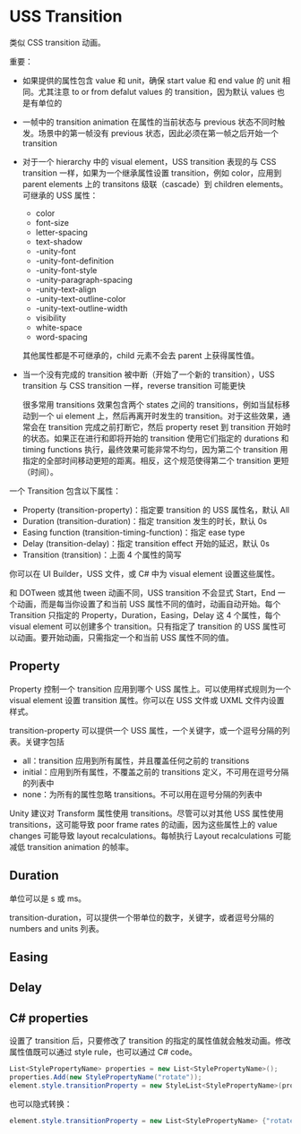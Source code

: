 # USS Transition

类似 CSS transition 动画。

重要：

- 如果提供的属性包含 value 和 unit，确保 start value 和 end value 的 unit 相同。尤其注意 to or from defalut values 的 transition，因为默认 values 也是有单位的
- 一帧中的 transition animation 在属性的当前状态与 previous 状态不同时触发。场景中的第一帧没有 previous 状态，因此必须在第一帧之后开始一个 transition
- 对于一个 hierarchy 中的 visual element，USS transition 表现的与 CSS transition 一样，如果为一个继承属性设置 transition，例如 color，应用到 parent elements 上的 transitons 级联（cascade）到 children elements。可继承的 USS 属性：

  - color
  - font-size
  - letter-spacing
  - text-shadow
  - -unity-font
  - -unity-font-definition
  - -unity-font-style
  - -unity-paragraph-spacing
  - -unity-text-align
  - -unity-text-outline-color
  - -unity-text-outline-width
  - visibility
  - white-space
  - word-spacing

  其他属性都是不可继承的，child 元素不会去 parent 上获得属性值。

- 当一个没有完成的 transition 被中断（开始了一个新的 transition），USS transition 与 CSS transition 一样，reverse transition 可能更快
  
  很多常用 transitions 效果包含两个 states 之间的 transitions，例如当鼠标移动到一个 ui element 上，然后再离开时发生的 transition。对于这些效果，通常会在 transition 完成之前打断它，然后 property reset 到 transition 开始时的状态。如果正在进行和即将开始的 transition 使用它们指定的 durations 和 timing functions 执行，最终效果可能非常不均匀，因为第二个 transition 用指定的全部时间移动更短的距离。相反，这个规范使得第二个 transition 更短（时间）。

一个 Transition 包含以下属性：

- Property (transition-property)：指定要 transition 的 USS 属性名，默认 All
- Duration (transition-duration)：指定 transition 发生的时长，默认 0s
- Easing function (transition-timing-function)：指定 ease type
- Delay (transition-delay)：指定 transition effect 开始的延迟，默认 0s
- Transition (transition)：上面 4 个属性的简写

你可以在 UI Builder，USS 文件，或 C# 中为 visual element 设置这些属性。

和 DOTween 或其他 tween 动画不同，USS transition 不会显式 Start，End 一个动画，而是每当你设置了和当前 USS 属性不同的值时，动画自动开始。每个 Transition 只指定的 Property，Duration，Easing，Delay 这 4 个属性，每个 visual element 可以创建多个 transition。只有指定了 transition 的 USS 属性可以动画。要开始动画，只需指定一个和当前 USS 属性不同的值。

## Property

Property 控制一个 transition 应用到哪个 USS 属性上。可以使用样式规则为一个 visual element 设置 transition 属性。你可以在 USS 文件或 UXML 文件内设置样式。

transition-property 可以提供一个 USS 属性，一个关键字，或一个逗号分隔的列表。关键字包括

- all：transition 应用到所有属性，并且覆盖任何之前的 transitions
- initial：应用到所有属性，不覆盖之前的 transitions 定义，不可用在逗号分隔的列表中
- none：为所有的属性忽略 transitions。不可以用在逗号分隔的列表中

Unity 建议对 Transform 属性使用 transitions。尽管可以对其他 USS 属性使用 transitions，这可能导致 poor frame rates 的动画，因为这些属性上的 value changes 可能导致 layout recalculations。每帧执行 Layout recalculations 可能减低 transition animation 的帧率。

## Duration

单位可以是 s 或 ms。

transition-duration，可以提供一个带单位的数字，关键字，或者逗号分隔的 numbers and units 列表。

## Easing

## Delay

## C# properties

设置了 transition 后，只要修改了 transition 的指定的属性值就会触发动画。修改属性值既可以通过 style rule，也可以通过 C# code。

```c#
List<StylePropertyName> properties = new List<StylePropertyName>();
properties.Add(new StylePropertyName("rotate"));
element.style.transitionProperty = new StyleList<StylePropertyName>(properties);
```

也可以隐式转换：

```c#
element.style.transitionProperty = new List<StylePropertyName> {"rotate"}
```
